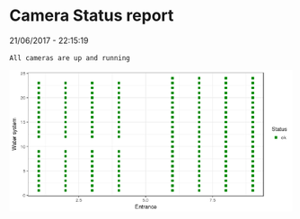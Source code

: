 Camera Status report
================
21/06/2017 - 22:15:19

    All cameras are up and running

![](camreport_files/figure-markdown_github/unnamed-chunk-2-1.png)
